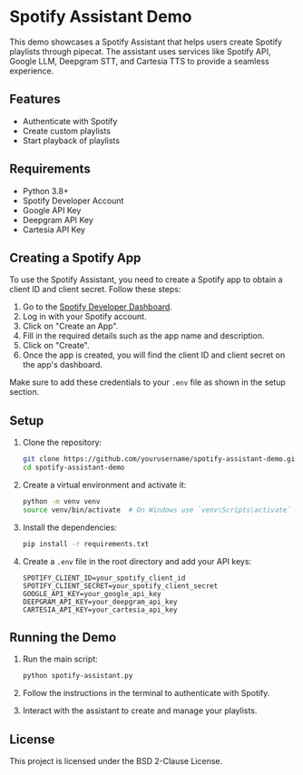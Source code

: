# Spotify Assistant Demo

This demo showcases a Spotify Assistant that helps users create Spotify playlists through pipecat.
The assistant uses services like Spotify API, Google LLM, Deepgram STT, and Cartesia TTS to provide a seamless experience.

## Features

- Authenticate with Spotify
- Create custom playlists
- Start playback of playlists

## Requirements

- Python 3.8+
- Spotify Developer Account
- Google API Key
- Deepgram API Key
- Cartesia API Key

## Creating a Spotify App

To use the Spotify Assistant, you need to create a Spotify app to obtain a client ID and client secret. Follow these steps:

1. Go to the [Spotify Developer Dashboard](https://developer.spotify.com/dashboard/applications).
2. Log in with your Spotify account.
3. Click on "Create an App".
4. Fill in the required details such as the app name and description.
5. Click on "Create".
6. Once the app is created, you will find the client ID and client secret on the app's dashboard.

Make sure to add these credentials to your `.env` file as shown in the setup section.

## Setup

1. Clone the repository:

   ```sh
   git clone https://github.com/yourusername/spotify-assistant-demo.git
   cd spotify-assistant-demo
   ```

2. Create a virtual environment and activate it:

   ```sh
   python -m venv venv
   source venv/bin/activate  # On Windows use `venv\Scripts\activate`
   ```

3. Install the dependencies:

   ```sh
   pip install -r requirements.txt
   ```

4. Create a `.env` file in the root directory and add your API keys:
   ```env
   SPOTIFY_CLIENT_ID=your_spotify_client_id
   SPOTIFY_CLIENT_SECRET=your_spotify_client_secret
   GOOGLE_API_KEY=your_google_api_key
   DEEPGRAM_API_KEY=your_deepgram_api_key
   CARTESIA_API_KEY=your_cartesia_api_key
   ```

## Running the Demo

1. Run the main script:

   ```sh
   python spotify-assistant.py
   ```

2. Follow the instructions in the terminal to authenticate with Spotify.

3. Interact with the assistant to create and manage your playlists.

## License

This project is licensed under the BSD 2-Clause License.

